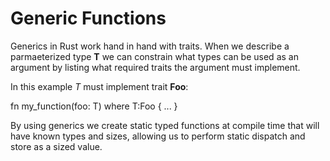 # Generic Functions

Generics in Rust work hand in hand with traits. When we describe a parmaeterized type **T** 
we can constrain what types can be used as an argument by listing what required traits the
argument must implement. 

In this example *T* must implement trait **Foo**:

fn my_function<T>(foo: T)
where
    T:Foo
{
    ...
}


By using generics we create static typed functions at compile time that will have known types
and sizes, allowing us to perform static dispatch and store as a sized value.
